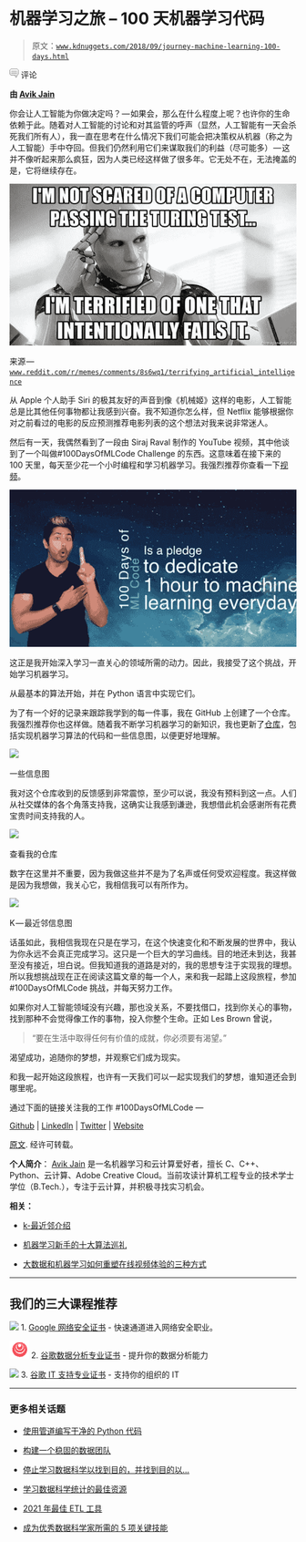 # 机器学习之旅 – 100 天机器学习代码

> 原文：[`www.kdnuggets.com/2018/09/journey-machine-learning-100-days.html`](https://www.kdnuggets.com/2018/09/journey-machine-learning-100-days.html)

![c](img/3d9c022da2d331bb56691a9617b91b90.png) 评论

**由 [Avik Jain](https://github.com/Avik-Jain/)**

你会让人工智能为你做决定吗？ — 如果会，那么在什么程度上呢？也许你的生命依赖于此。随着对人工智能的讨论和对其监管的呼声（显然，人工智能有一天会杀死我们所有人），我一直在思考在什么情况下我们可能会把决策权从机器（称之为人工智能）手中夺回。但我们仍然利用它们来谋取我们的利益（尽可能多） — 这并不像听起来那么疯狂，因为人类已经这样做了很多年。它无处不在，无法掩盖的是，它将继续存在。

![](img/f4eb7e4a308655b1f3adae6cbd072a2d.png)

来源 — [`www.reddit.com/r/memes/comments/8s6wq1/terrifying_artificial_intelligence`](https://www.reddit.com/r/memes/comments/8s6wq1/terrifying_artificial_intelligence)

从 Apple 个人助手 Siri 的极其友好的声音到像《机械姬》这样的电影，人工智能总是比其他任何事物都让我感到兴奋。我不知道你怎么样，但 Netflix 能够根据你对之前看过的电影的反应预测推荐电影列表的这个想法对我来说非常迷人。

然后有一天，我偶然看到了一段由 Siraj Raval 制作的 YouTube 视频，其中他谈到了一个叫做#100DaysOfMLCode Challenge 的东西。这意味着在接下来的 100 天里，每天至少花一个小时编程和学习机器学习。我强烈推荐你查看一下[视频](https://www.youtube.com/watch?v=cuQMBj1cWPo)。

![](img/08e547840900afa2e86faf4411e4ef21.png)

这正是我开始深入学习一直关心的领域所需的动力。因此，我接受了这个挑战，开始学习机器学习。

从最基本的算法开始，并在 Python 语言中实现它们。

为了有一个好的记录来跟踪我学到的每一件事，我在 GitHub 上创建了一个仓库。我强烈推荐你也这样做。随着我不断学习机器学习的新知识，我也更新了[仓库](https://github.com/Avik-Jain/100-Days-Of-ML-Code)，包括实现机器学习算法的代码和一些信息图，以便更好地理解。

![](https://github.com/Avik-Jain)

一些信息图

我对这个仓库收到的反馈感到非常震惊，至少可以说，我没有预料到这一点。人们从社交媒体的各个角落支持我，这确实让我感到谦逊，我想借此机会感谢所有花费宝贵时间支持我的人。

![](https://github.com/Avik-Jain)

查看我的仓库

数字在这里并不重要，因为我做这些并不是为了名声或任何受欢迎程度。我这样做是因为我想做，我关心它，我相信我可以有所作为。

![](https://github.com/Avik-Jain/100-Days-Of-ML-Code)

K — 最近邻信息图

话虽如此，我相信我现在只是在学习，在这个快速变化和不断发展的世界中，我认为你永远不会真正完成学习。这只是一个巨大的学习曲线。目的地还未到达，我甚至没有接近，坦白说。但我知道我的道路是对的，我的思想专注于实现我的理想。所以我想挑战现在正在阅读这篇文章的每一个人，来和我一起踏上这段旅程，参加 #100DaysOfMLCode 挑战，并每天努力工作。

如果你对人工智能领域没有兴趣，那也没关系，不要找借口，找到你关心的事物，找到那种不会觉得像工作的事物，投入你整个生命。正如 Les Brown 曾说，

> “要在生活中取得任何有价值的成就，你必须要有渴望。”

渴望成功，追随你的梦想，并观察它们成为现实。

和我一起开始这段旅程，也许有一天我们可以一起实现我们的梦想，谁知道还会到哪里呢。

通过下面的链接关注我的工作 #100DaysOfMLCode —

[Github](https://www.github.com/avik-jain) | [LinkedIn](http://www.linkedin.com/in/avikjain) | [Twitter](https://twitter.com/_AvikJain_) | [Website](http://avikjain.me/)

[原文](https://towardsdatascience.com/https-medium-com-avikjain-journey-to-machine-learning-62105b2de077). 经许可转载。

**个人简介**： [Avik Jain](http://avikjain.me/) 是一名机器学习和云计算爱好者，擅长 C、C++、Python、云计算、Adobe Creative Cloud。当前攻读计算机工程专业的技术学士学位（B.Tech.），专注于云计算，并积极寻找实习机会。

**相关：**

+   [k-最近邻介绍](https://www.kdnuggets.com/2018/03/introduction-k-nearest-neighbors.html)

+   [机器学习新手的十大算法巡礼](https://www.kdnuggets.com/2018/02/tour-top-10-algorithms-machine-learning-newbies.html)

+   [大数据和机器学习如何重塑在线视频体验的三种方式](https://www.kdnuggets.com/2018/08/big-data-machine-learning-online-video.html)

* * *

## 我们的三大课程推荐

![](img/0244c01ba9267c002ef39d4907e0b8fb.png) 1\. [Google 网络安全证书](https://www.kdnuggets.com/google-cybersecurity) - 快速通道进入网络安全职业。

![](img/e225c49c3c91745821c8c0368bf04711.png) 2\. [谷歌数据分析专业证书](https://www.kdnuggets.com/google-data-analytics) - 提升你的数据分析能力

![](img/0244c01ba9267c002ef39d4907e0b8fb.png) 3\. [谷歌 IT 支持专业证书](https://www.kdnuggets.com/google-itsupport) - 支持你的组织的 IT

* * *

### 更多相关话题

+   [使用管道编写干净的 Python 代码](https://www.kdnuggets.com/2021/12/write-clean-python-code-pipes.html)

+   [构建一个稳固的数据团队](https://www.kdnuggets.com/2021/12/build-solid-data-team.html)

+   [停止学习数据科学以找到目的，并找到目的以…](https://www.kdnuggets.com/2021/12/stop-learning-data-science-find-purpose.html)

+   [学习数据科学统计的最佳资源](https://www.kdnuggets.com/2021/12/springboard-top-resources-learn-data-science-statistics.html)

+   [2021 年最佳 ETL 工具](https://www.kdnuggets.com/2021/12/mozart-best-etl-tools-2021.html)

+   [成为优秀数据科学家所需的 5 项关键技能](https://www.kdnuggets.com/2021/12/5-key-skills-needed-become-great-data-scientist.html)
